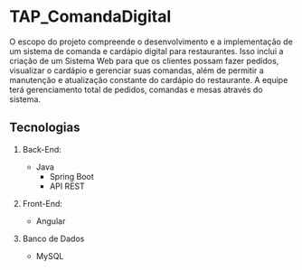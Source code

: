 # TAP_ComandaDigital

O escopo do projeto compreende o desenvolvimento e a implementação de um sistema de comanda e cardápio digital para restaurantes. Isso inclui a criação de um Sistema Web para que os clientes possam fazer pedidos, visualizar o cardápio e gerenciar suas comandas, além de permitir a manutenção e atualização constante do cardápio do restaurante. A equipe terá gerenciamento total de pedidos, comandas e mesas através do sistema.

## Tecnologias

1. Back-End:
    - Java
      - Spring Boot
      - API REST
        
2. Front-End:
   - Angular

3. Banco de Dados
   - MySQL
